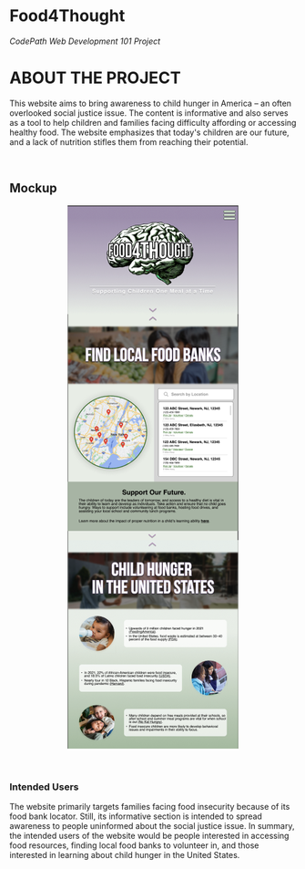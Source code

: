 # Food4Thought
<i align="center">CodePath Web Development 101 Project</i>

<h1>ABOUT THE PROJECT</h1>
<p>
  This website aims to bring awareness to child hunger in America – an often overlooked social justice issue. The content is informative and also serves as a tool to help children and families facing difficulty affording or accessing healthy food. The website emphasizes that today's children are our future, and a lack of nutrition stifles them from reaching their potential.
</p>
<br>

<h2>Mockup</h2>
<p align="center">
  <img src="food4thought-figma-mockup.png" alt="Website mockup">
</p>
<br>

<h3>Intended Users</h3>
<p>
  The website primarily targets families facing food insecurity because of its food bank locator. Still, its informative section is intended to spread awareness to people uninformed about the social justice issue. In summary, the intended users of the website would be people interested in accessing food resources, finding local food banks to volunteer in, and those interested in learning about child hunger in the United States.
</p>
